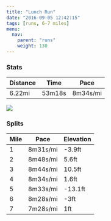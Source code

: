 ```yaml
---
title: "Lunch Run"
date: "2016-09-05 12:42:15"
tags: [runs, 6-7 miles]
menu:
  nav:
    parent: "runs"
    weight: 130
---
```


### Stats

| Distance | Time | Pace |
|----------|------|------|
|6.22mi|53m18s|8m34s/mi|

<img src='https://maps.googleapis.com/maps/api/staticmap?maptype=roadmap&path=enc:oyzdIn{uNbEr@xF`TbDpCt@oDnJW|BaDnA}KeAch@bQhThCxKhN`NhF|O|SpNqWgsBaCwOoBuDD{GgEi]vEj\EtIpFjT~VvrBgRaLqHwQsNgNoC}KuO}RpAre@cBbMkBxCeKr@u@rC}E{EsCiRqGd@&key=AIzaSyC1MId7bFpkLXNAaYhBSTb8jLyiSqzbDtM&size=800x800&markers=color:yellow|label:S|53.39048,-2.5748&markers=color:green|label:F|53.39066,-2.575080000000001'>

### Splits

| Mile | Pace | Elevation |
|------|------|-----------|
|1|8m31s/mi|-3.9ft|
|2|8m48s/mi|5.6ft|
|3|8m44s/mi|10.5ft|
|4|8m34s/mi|1.6ft|
|5|8m33s/mi|-13.1ft|
|6|8m28s/mi|-3ft|
|7|7m28s/mi|1ft|
